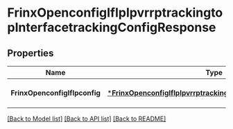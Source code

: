# FrinxOpenconfigIfIpIpvrrptrackingtopInterfacetrackingConfigResponse

## Properties
Name | Type | Description | Notes
------------ | ------------- | ------------- | -------------
**FrinxOpenconfigIfIpconfig** | [***FrinxOpenconfigIfIpIpvrrptrackingtopInterfacetrackingConfig**](frinx.openconfig.if.ip.ipvrrptrackingtop.interfacetracking.Config.md) |  | [optional] [default to null]

[[Back to Model list]](../README.md#documentation-for-models) [[Back to API list]](../README.md#documentation-for-api-endpoints) [[Back to README]](../README.md)


